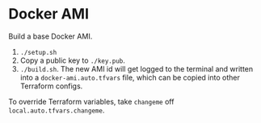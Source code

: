 
# Docker AMI

Build a base Docker AMI.

1. `./setup.sh`
1. Copy a public key to `./key.pub`.
1. `./build.sh`. The new AMI id will get logged to the terminal and written into a `docker-ami.auto.tfvars` file, which can be copied into other Terraform configs.

To override Terraform variables, take `changeme` off `local.auto.tfvars.changeme`.
